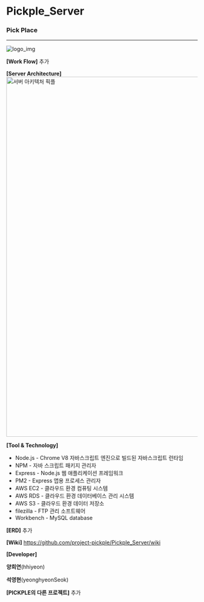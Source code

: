 # Pickple_Server

### Pick Place

***
![logo_img](https://user-images.githubusercontent.com/52193680/65820905-a2115880-e269-11e9-85ad-146601bc21b6.jpg)



**[Work Flow]**
추가

**[Server Architecture]**
<img width="948" alt="서버 아키텍처 픽플" src="https://user-images.githubusercontent.com/52193680/65820918-c8cf8f00-e269-11e9-9fa0-f194bd727bbe.png">


**[Tool & Technology]**

- Node.js - Chrome V8 자바스크립트 엔진으로 빌드된 자바스크립트 런타임
- NPM - 자바 스크립트 패키지 관리자
- Express - Node.js 웹 애플리케이션 프레임워크
- PM2 - Express 앱용 프로세스 관리자
- AWS EC2 - 클라우드 환경 컴퓨팅 시스템
- AWS RDS - 클라우드 환경 데이터베이스 관리 시스템
- AWS S3 - 클라우드 환경 데이터 저장소
- filezilla - FTP 관리 소프트웨어
- Workbench - MySQL database


**[ERD]**
추가


**[Wiki]**
https://github.com/project-pickple/Pickple_Server/wiki


**[Developer]**

**양희연**(hhiyeon)

**석영현**(yeonghyeonSeok)



**[PICKPLE의 다른 프로젝트]**
추가


